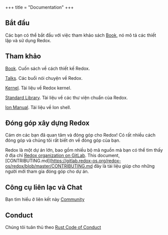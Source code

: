 +++
title = "Documentation"
+++

## Bắt đầu

Các bạn có thể bắt đầu với việc tham khảo sách [Book](https://doc.redox-os.org/book/), nó mô tả các thiết lập và sử dụng Redox.

## Tham khảo

[Book](https://doc.redox-os.org/book/). Cuốn sách về cách thiết kế Redox.

[Talks](/talks/). Các buổi nói chuyện về Redox.

[Kernel](https://doc.redox-os.org/kernel/kernel/). Tài liệu về Redox kernel.

[Standard Library](https://doc.redox-os.org/std/std/). Tài liệu về các thư viện chuẩn của Redox.

[Ion Manual](https://doc.redox-os.org/ion-manual/html). Tài liệu về Ion shell.

## Đóng góp xây dựng Redox

Cám ơn các bạn đã quan tâm và đóng góp cho Redox!
Có rất nhiều cách đóng góp và chúng tôi rất biết ơn về đóng góp của bạn.

Redox là một dự án lớn, bao gồm nhiều bộ mã nguồn mà bạn có thể tìm thấy ở địa chỉ
[Redox organization on GitLab](https://gitlab.redox-os.org/redox-os). This document,
[CONTRIBUTING.md](https://gitlab.redox-os.org/redox-os/redox/blob/master/CONTRIBUTING.md
đây là tài liệu giúp cho những người mới tham gia đóng góp cho dự án.

## Công cụ liên lạc và Chat

Bạn tìm hiểu ở liên kết này [Community](/community/)

## Conduct

Chúng tôi tuân thủ theo [Rust Code of Conduct](https://www.rust-lang.org/policies/code-of-conduct)
